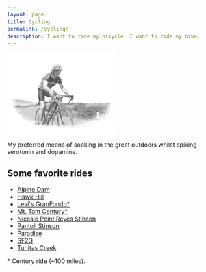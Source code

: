```yaml
---
layout: page
title: Cycling
permalink: /cycling/
description: I want to ride my bicycle; I want to ride my bike.
---
```

<img src="/assets/og/marin.ride.bw.png" width="50%" height="50%">

My preferred means of soaking in the great outdoors whilst spiking serotonin and dopamine.

## Some favorite rides
- [Alpine Dam](/alpine-dam/)
- [Hawk Hill](/hawk-hill/)
- [Levi's GranFondo](/levis/)[*](/centuries/)
- [Mt. Tam Century](/mt-tam-century/)[*](/centuries/)
- [Nicasio Point Reyes Stinson](/point-reyes/)
- [Pantoll Stinson](/pantoll/)
- [Paradise](/paradise/)
- [SF2G](/sf2g/)
- [Tunitas Creek](/tunitas/)

<span class="muted small">* Century ride (~100 miles).</span>